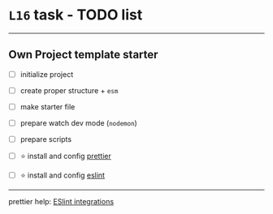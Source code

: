 #  `L16` task - TODO list

---
## Own Project template starter

- [ ] initialize project
- [ ] create proper structure + `esm`
- [ ] make starter file
- [ ] prepare watch dev mode (`nodemon`)
- [ ] prepare scripts
- [ ] ⭐ install and config [prettier](https://prettier.io/)
- [ ] ⭐ install and config [eslint](https://eslint.org/)
   

---
prettier help: [ESlint integrations](https://prettier.io/docs/en/related-projects.html#eslint-integrations)
